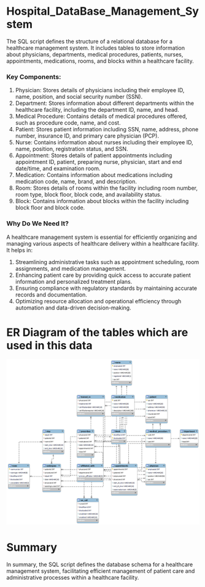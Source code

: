 # Hospital_DataBase_Management_System

The SQL script defines the structure of a relational database for a healthcare management system. It includes tables to store information about physicians, departments, medical procedures, patients, nurses, appointments, medications, rooms, and blocks within a healthcare facility.

### Key Components:

1. Physician: Stores details of physicians including their employee ID, name, position, and social security number (SSN).
2. Department: Stores information about different departments within the healthcare facility, including the department ID, name, and head.
3. Medical Procedure: Contains details of medical procedures offered, such as procedure code, name, and cost.
4. Patient: Stores patient information including SSN, name, address, phone number, insurance ID, and primary care physician (PCP).
5. Nurse: Contains information about nurses including their employee ID, name, position, registration status, and SSN.
6. Appointment: Stores details of patient appointments including appointment ID, patient, preparing nurse, physician, start and end date/time, and examination room.
7. Medication: Contains information about medications including medication code, name, brand, and description.
9. Room: Stores details of rooms within the facility including room number, room type, block floor, block code, and availability status.
10. Block: Contains information about blocks within the facility including block floor and block code.

### Why Do We Need It?
A healthcare management system is essential for efficiently organizing and managing various aspects of healthcare delivery within a healthcare facility. It helps in:

1. Streamlining administrative tasks such as appointment scheduling, room assignments, and medication management.
2. Enhancing patient care by providing quick access to accurate patient information and personalized treatment plans.
3. Ensuring compliance with regulatory standards by maintaining accurate records and documentation.
4. Optimizing resource allocation and operational efficiency through automation and data-driven decision-making.

# ER Diagram of the tables which are used in this data

<div align="center"><img src="Hospital_db_final_ER_diagram.png" alt="Image"></div> 

# Summary   
In summary, the SQL script defines the database schema for a healthcare management system, facilitating efficient management of patient care and administrative processes within a healthcare facility.

